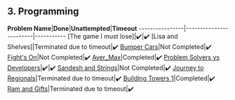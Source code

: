 ## 3. Programming

**Problem Name**|**Done**|**Unattempted**|**Timeout**
----------------|------------------------|-----------
[The game I must lose]|:heavy_check_mark:|:heavy_check_mark:
[Lisa and Shelves]|Terminated due to timeout|:heavy_check_mark:
[Bumper Cars]()|Not Completed|:heavy_check_mark:
[Fight's On]()|Not Completed|:heavy_check_mark:
[Aver_Max]()|Completed|:heavy_check_mark:
[Problem Solvers vs Developers]()|:heavy_check_mark:|:heavy_check_mark:
[Sandesh and Strings]()|Not Completed|:heavy_check_mark:
[Journey to Regionals]()|Terminated due to timeout|:heavy_check_mark:
[Building Towers 1]()|Completed|:heavy_check_mark:
[Ram and Gifts]()|Terminated due to timeout|:heavy_check_mark:
